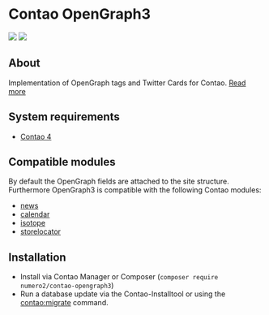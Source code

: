 Contao OpenGraph3
=======================

[![](https://img.shields.io/packagist/v/numero2/contao-opengraph3.svg?style=flat-square)](https://packagist.org/packages/numero2/contao-opengraph3) [![](https://img.shields.io/badge/License-LGPL%20v3-blue.svg?style=flat-square)](http://www.gnu.org/licenses/lgpl-3.0)

About
--
Implementation of OpenGraph tags and Twitter Cards for Contao. [Read more](https://www.numero2.de/contao/erweiterungen/opengraph3.html)

System requirements
--

* [Contao 4](https://github.com/contao/contao)

Compatible modules
--

By default the OpenGraph fields are attached to the site structure. Furthermore OpenGraph3 is compatible with the following Contao modules:


* [news](https://github.com/contao/news-bundle)
* [calendar](https://github.com/contao/calendar-bundle)
* [isotope](https://github.com/isotope/core)
* [storelocator](https://github.com/numero2/contao-storelocator)


Installation
--

* Install via Contao Manager or Composer (`composer require numero2/contao-opengraph3`)
* Run a database update via the Contao-Installtool or using the [contao:migrate](https://docs.contao.org/dev/reference/commands/) command.

